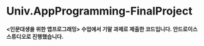 # Univ.AppProgramming-FinalProject

#### <인문대생을 위한 앱프로그래밍> 수업에서 기말 과제로 제출한 코드입니다. 안드로이스 스튜디오로 진행했습니다.
